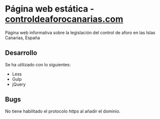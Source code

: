 # Página web estática - [controldeaforocanarias.com](http://controldeaforocanarias.com/)

Página web informativa sobre la legislación del control de aforo en las Islas Canarias, España

## Desarrollo

Se ha utilizado con lo siguientes:
* Less
* Gulp
* jQuery

## Bugs

No tiene habilitado el protocolo *https* al añadir el dominio.
